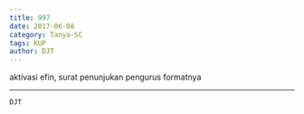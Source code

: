 ```yaml
---
title: 997
date: 2017-06-08
category: Tanya-SC
tags: KUP
author: DJT
---
```


aktivasi efin, surat penunjukan pengurus formatnya

---



`DJT`
